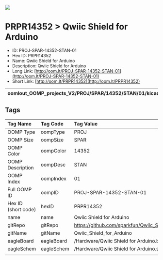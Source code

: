 


  
![][im]
# PRPR14352 > Qwiic Shield for Arduino

- ID: PROJ-SPAR-14352-STAN-01
- Hex ID: PRPR14352
- Name: Qwiic Shield for Arduino
- Description: Qwiic Shield for Arduino
- Long Link: [http://oom.lt/PROJ-SPAR-14352-STAN-01](http://oom.lt/PROJ-SPAR-14352-STAN-01)
- Short Link: [http://oom.lt/PRPR14352](http://oom.lt/PRPR14352)
  

|oomlout_OOMP_projects_V2/PROJ/SPAR/14352/STAN/01/kicadPcb3dFront.png|oomlout_OOMP_projects_V2/PROJ/SPAR/14352/STAN/01/kicadPcb3dBack.png|oomlout_OOMP_projects_V2/PROJ/SPAR/14352/STAN/01/kicadPcb3d.png||
| :---: | :---: | :---: | :---: |

## Tags
  

|Tag Name|Tag Code|Tag Value|
| :--- | :--- | :--- |
|OOMP Type|oompType|PROJ|
|OOMP Size|oompSize|SPAR|
|OOMP Color|oompColor|14352|
|OOMP Description|oompDesc|STAN|
|OOMP Index|oompIndex|01|
|Full OOMP ID|oompID|PROJ-SPAR-14352-STAN-01|
|Hex ID (short code)|hexID|PRPR14352|
|name|name|Qwiic Shield for Arduino|
|gitRepo|gitRepo|https://github.com/sparkfun/Qwiic_Shield_for_Arduino|
|gitName|gitName|Qwiic_Shield_for_Arduino|
|eagleBoard|eagleBoard|/Hardware/Qwiic Shield for Arduino.brd|
|eagleSchem|eagleSchem|/Hardware/Qwiic Shield for Arduino.sch|
||||



[im]: PROJ/SPAR/14352/STAN/01/kicadPcb3d_450.png

